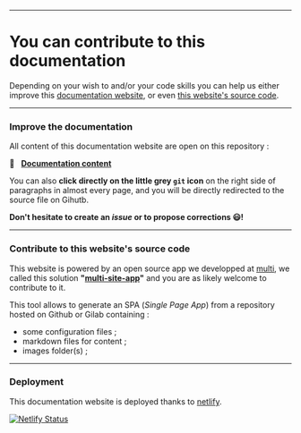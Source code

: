 
---

# You can contribute to this documentation

Depending on your wish to and/or your code skills you can help us either improve this [documentation website][site_content], or even [this website's source code][repo_app].

---

### Improve the documentation

All content of this documentation website are open on this repository :

📁 &nbsp; [**Documentation content**][site_content]

<p>
  You can also
  <b>click directly on the little grey <code>git</code> icon</b>
  <span
    class="icon">
    <i class="mdi mdi-git"></i>
  </span>
  on the right side of paragraphs in almost every page, and you will be directly redirected to the source file on Gihutb.
</p>

**Don't hesitate to create an _issue_ or to propose corrections 😃!**

---

### Contribute to this website's source code

This website is powered by an open source app we developped at [multi](https://multi.coop), we called this solution **"[multi-site-app][repo_app]"** and you are as likely welcome to contribute to it.

This tool allows to generate an SPA (*Single Page App*) from a repository hosted on Github or Gilab containing :

- some configuration files ;
- markdown files for content ;
- images folder(s) ;

---

### Deployment

This documentation website is deployed thanks to [netlify](https://www.netlify.com/).

[![Netlify Status](https://api.netlify.com/api/v1/badges/8a49a93f-e443-48e5-b5d8-baa2d7f5fee5/deploy-status)](https://app.netlify.com/sites/gitribute-documentation/deploys)

[site_content]: https://github.com/multi-coop/gitribute-documentation-content
[repo_app]: https://github.com/multi-coop/multi-site-app
